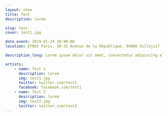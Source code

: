 ```yaml
---
layout: show
title: Test
description: lorem

slug: test
cover: test1.jpg

date_event: 2019-01-24 20:00:00
location: EFREI Paris, 30-32 Avenue de la République, 94800 Villejuif

description_long: Lorem ipsum dolor sit amet, consectetur adipiscing elit. Praesent tempus tristique massa eu vestibulum. Donec et elit dignissim augue rhoncus aliquam. Aenean ullamcorper volutpat mauris, quis dapibus lectus interdum eget. Praesent venenatis ac sem at porttitor. Etiam ac ornare dui. Ut vel arcu arcu. Fusce nec ante eu ex venenatis vehicula.

artists:
    - name: Test 1
      description: lorem
      img: test1.jpg
      twitter: twitter.com/test1
      facebook: facebook.com/test1
    - name: Test 2
      description: lorem
      img: test2.jpg
      twitter: twitter.com/test2
---
```

